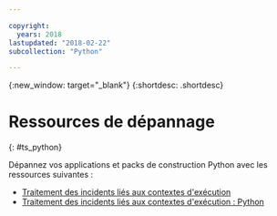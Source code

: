 ```yaml
---

copyright:
  years: 2018
lastupdated: "2018-02-22"
subcollection: "Python"

---
```


{:new_window: target="_blank"}
{:shortdesc: .shortdesc}

# Ressources de dépannage
{: #ts_python}

Dépannez vos applications et packs de construction Python avec les ressources suivantes :

* [Traitement des incidents liés aux contextes d'exécution](docs/runtimes-common/ts_runtimes.html#runtimes)
* [Traitement des incidents liés aux contextes d'exécution : Python](docs/runtimes-common/ts_runtimes.html#ts_python)
